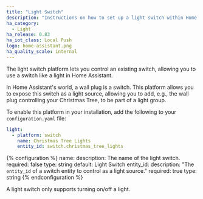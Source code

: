 ```yaml
---
title: "Light Switch"
description: "Instructions on how to set up a light switch within Home Assistant."
ha_category:
  - Light
ha_release: 0.83
ha_iot_class: Local Push
logo: home-assistant.png
ha_quality_scale: internal
---
```


The light switch platform lets you control an existing switch, allowing you
to use a switch like a light in Home Assistant.

In Home Assistant's world, a wall plug is a switch. This platform allows you
to expose this switch as a light source, allowing you to add, e.g., the wall
plug controlling your Christmas Tree, to be part of a light group.

To enable this platform in your installation, add the following to your
`configuration.yaml` file:

```yaml
light:
  - platform: switch
    name: Christmas Tree Lights
    entity_id: switch.christmas_tree_lights
```

{% configuration %}
  name:
    description: The name of the light switch.
    required: false
    type: string
    default: Light Switch
  entity_id:
    description: "The `entity_id` of a switch entity to control as a light source."
    required: true
    type: string
{% endconfiguration %}

A light switch only supports turning on/off a light.

